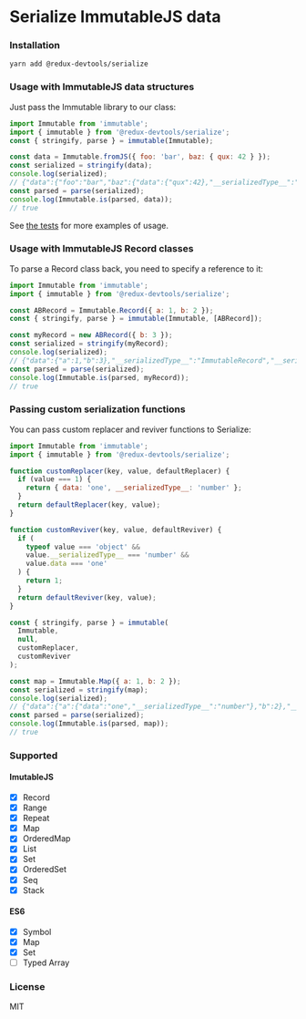# Serialize ImmutableJS data

### Installation

```
yarn add @redux-devtools/serialize
```

### Usage with ImmutableJS data structures

Just pass the Immutable library to our class:

```js
import Immutable from 'immutable';
import { immutable } from '@redux-devtools/serialize';
const { stringify, parse } = immutable(Immutable);

const data = Immutable.fromJS({ foo: 'bar', baz: { qux: 42 } });
const serialized = stringify(data);
console.log(serialized);
// {"data":{"foo":"bar","baz":{"data":{"qux":42},"__serializedType__":"ImmutableMap"}},"__serializedType__":"ImmutableMap"}
const parsed = parse(serialized);
console.log(Immutable.is(parsed, data));
// true
```

See [the tests](https://github.com/reduxjs/remote-devtools/blob/master/packages/remotedev-serialize/test/immutable.spec.js) for more examples of usage.

### Usage with ImmutableJS Record classes

To parse a Record class back, you need to specify a reference to it:

```js
import Immutable from 'immutable';
import { immutable } from '@redux-devtools/serialize';

const ABRecord = Immutable.Record({ a: 1, b: 2 });
const { stringify, parse } = immutable(Immutable, [ABRecord]);

const myRecord = new ABRecord({ b: 3 });
const serialized = stringify(myRecord);
console.log(serialized);
// {"data":{"a":1,"b":3},"__serializedType__":"ImmutableRecord","__serializedRef__":0}
const parsed = parse(serialized);
console.log(Immutable.is(parsed, myRecord));
// true
```

### Passing custom serialization functions

You can pass custom replacer and reviver functions to Serialize:

```js
import Immutable from 'immutable';
import { immutable } from '@redux-devtools/serialize';

function customReplacer(key, value, defaultReplacer) {
  if (value === 1) {
    return { data: 'one', __serializedType__: 'number' };
  }
  return defaultReplacer(key, value);
}

function customReviver(key, value, defaultReviver) {
  if (
    typeof value === 'object' &&
    value.__serializedType__ === 'number' &&
    value.data === 'one'
  ) {
    return 1;
  }
  return defaultReviver(key, value);
}

const { stringify, parse } = immutable(
  Immutable,
  null,
  customReplacer,
  customReviver
);

const map = Immutable.Map({ a: 1, b: 2 });
const serialized = stringify(map);
console.log(serialized);
// {"data":{"a":{"data":"one","__serializedType__":"number"},"b":2},"__serializedType__":"ImmutableMap"}
const parsed = parse(serialized);
console.log(Immutable.is(parsed, map));
// true
```

### Supported

#### ImutableJS

- [x] Record
- [x] Range
- [x] Repeat
- [x] Map
- [x] OrderedMap
- [x] List
- [x] Set
- [x] OrderedSet
- [x] Seq
- [x] Stack

#### ES6

- [x] Symbol
- [x] Map
- [x] Set
- [ ] Typed Array

### License

MIT
